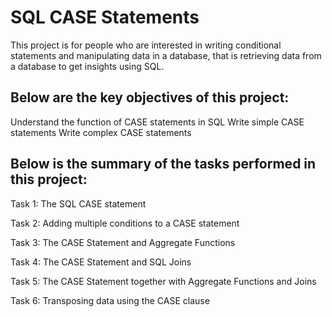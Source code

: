 # SQL CASE Statements

This project is for people who are interested in writing conditional statements and manipulating data in a database, that is retrieving data from a database to get insights using SQL.

## Below are the key objectives of this project:

Understand the function of CASE statements in SQL
Write simple CASE statements
Write complex CASE statements

## Below is the summary of the tasks performed in this project:

Task 1: The SQL CASE statement

Task 2: Adding multiple conditions to a CASE statement

Task 3: The CASE Statement and Aggregate Functions

Task 4: The CASE Statement and SQL Joins

Task 5: The CASE Statement together with Aggregate Functions and Joins

Task 6: Transposing data using the CASE clause
